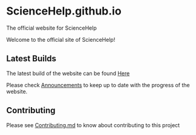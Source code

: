 # ScienceHelp.github.io
The official website for ScienceHelp

Welcome to the official site of ScienceHelp!

## Latest Builds
The latest build of the website can be found [Here](https://www.sciencehelp.github.io)

Please check [Announcements](Announcements.md) to keep up to date with the progress of the website.

## Contributing
Please see [Contributing.md](Contributing.md) to know about contributing to this project
